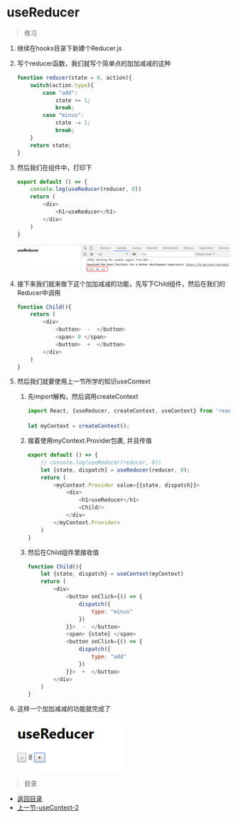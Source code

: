 # useReducer

> 练习
1. 继续在hooks目录下新建个Reducer.js
2. 写个reducer函数，我们就写个简单点的加加减减的这种
    ```js
    function reducer(state = 0, action){
        switch(action.type){
            case "add":
                state += 1;
                break;
            case "minus":
                state -= 1;
                break;        
        }
        return state;
    }    
    ```
3. 然后我们在组件中，打印下
    ```js
    export default () => {
        console.log(useReducer(reducer, 0))
        return (
            <div>
                <h1>useReducer</h1>
            </div>
        )
    }    
    ```

    ![](./images/打印useReducer.jpg)   

4. 接下来我们就来做下这个加加减减的功能，先写下Child组件，然后在我们的Reducer中调用
    ```js
    function Child(){
        return (
            <div>
                <button>  -  </button>
                <span> 0 </span>
                <button>  +  </button>
            </div>
        )
    }    
    ```
5. 然后我们就要使用上一节所学的知识useContext  
    1. 先import解构，然后调用createContext
        ```js
        import React, {useReducer, createContext, useContext} from 'react'

        let myContext = createContext();        
        ```  
    2. 接着使用myContext.Provider包裹, 并且传值  
        ```js
        export default () => {
            // console.log(useReducer(reducer, 0))
            let [state, dispatch] = useReducer(reducer, 0);
            return (
                <myContext.Provider value={{state, dispatch}}>
                    <div>
                        <h1>useReducer</h1>
                        <Child/>
                    </div>
                </myContext.Provider>
            )
        }        
        ```
    3. 然后在Child组件里接收值 
        ```js
        function Child(){
            let {state, dispatch} = useContext(myContext)
            return (
                <div>
                    <button onClick={() => {
                        dispatch({
                            type: "minus"
                        })
                    }}>  -  </button>
                    <span> {state} </span>
                    <button onClick={() => {
                        dispatch({
                            type: "add"
                        })
                    }}>  +  </button>
                </div>
            )
        }        
        ``` 
6. 这样一个加加减减的功能就完成了                 

    ![](./images/最终效果.jpg)

> 目录

* [返回目录](../../README.md)
* [上一节-useContext-2](../../Day01-15/day-15/useContext-2.md)